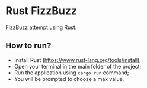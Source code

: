 # Rust FizzBuzz

FizzBuzz attempt using Rust.

## How to run?

- Install Rust (https://www.rust-lang.org/tools/install);
- Open your terminal in the main folder of the project;
- Run the application using `cargo run` command;
- You will be prompted to choose a max value.
